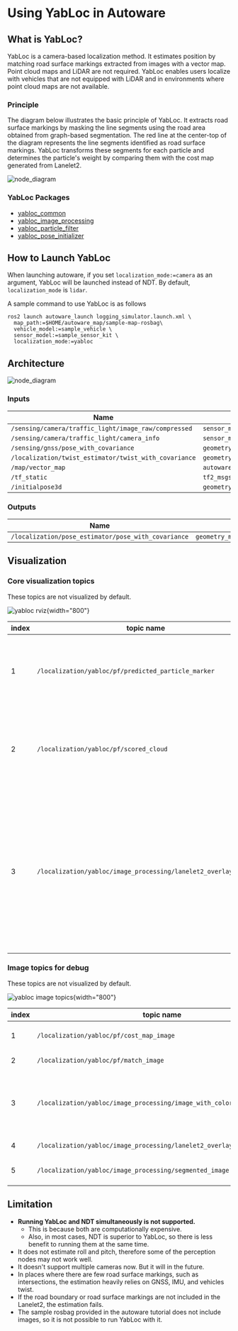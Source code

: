 # Using YabLoc in Autoware

## What is YabLoc?

YabLoc is a camera-based localization method.
It estimates position by matching road surface markings extracted from images with a vector map.
Point cloud maps and LiDAR are not required.
YabLoc enables users localize with vehicles that are not equipped with LiDAR and in environments where point cloud maps are not available.

### Principle

The diagram below illustrates the basic principle of YabLoc. It extracts road surface markings by masking the line segments using the road area obtained from graph-based segmentation. The red line at the center-top of the diagram represents the line segments identified as road surface markings. YabLoc transforms these segments for each particle and determines the particle's weight by comparing them with the cost map generated from Lanelet2.

![node_diagram](images/yabloc-integration-guide/yabloc_principle.png)

### YabLoc Packages

- [yabloc_common](https://github.com/autowarefoundation/autoware.universe/tree/main/localization/yabloc/yabloc_common/README.md)
- [yabloc_image_processing](https://github.com/autowarefoundation/autoware.universe/tree/main/localization/yabloc/yabloc_image_processing/README.md)
- [yabloc_particle_filter](https://github.com/autowarefoundation/autoware.universe/tree/main/localization/yabloc/yabloc_particle_filter/README.md)
- [yabloc_pose_initializer](https://github.com/autowarefoundation/autoware.universe/tree/main/localization/yabloc/yabloc_pose_initializer/README.md)

## How to Launch YabLoc

When launching autoware, if you set `localization_mode:=camera` as an argument, YabLoc will be launched instead of NDT.
By default, `localization_mode` is `lidar`.

A sample command to use YabLoc is as follows

```shell
ros2 launch autoware_launch logging_simulator.launch.xml \
  map_path:=$HOME/autoware_map/sample-map-rosbag\
  vehicle_model:=sample_vehicle \
  sensor_model:=sample_sensor_kit \
  localization_mode:=yabloc
```

## Architecture

![node_diagram](images/yabloc-integration-guide/yabloc_architecture.drawio.svg)

### Inputs

| Name                                                  | Type                                           |
| ----------------------------------------------------- | ---------------------------------------------- |
| `/sensing/camera/traffic_light/image_raw/compressed`  | `sensor_msgs/msg/CompressedImage`              |
| `/sensing/camera/traffic_light/camera_info`           | `sensor_msgs/msg/CameraInfo`                   |
| `/sensing/gnss/pose_with_covariance`                  | `geometry_msgs/msg/PoseWithCovarianceStamped`  |
| `/localization/twist_estimator/twist_with_covariance` | `geometry_msgs/msg/TwistWithCovarianceStamped` |
| `/map/vector_map`                                     | `autoware_auto_mapping_msgs/msg/HADMapBin`     |
| `/tf_static`                                          | `tf2_msgs/msg/TFMessage`                       |
| `/initialpose3d`                                      | `geometry_msgs/msg/PoseWithCovarianceStamped`  |

### Outputs

| Name                                                | Type                                          |
| --------------------------------------------------- | --------------------------------------------- |
| `/localization/pose_estimator/pose_with_covariance` | `geometry_msgs/msg/PoseWithCovarianceStamped` |

## Visualization

### Core visualization topics

These topics are not visualized by default.

![yabloc rviz](images/yabloc-integration-guide/yabloc_rviz_description.png){width="800"}

| index | topic name                                                     | description                                                                                                                                                            |
| ----- | -------------------------------------------------------------- | ---------------------------------------------------------------------------------------------------------------------------------------------------------------------- |
| 1     | `/localization/yabloc/pf/predicted_particle_marker`            | particle distribution of particle filter. Red particles are probable candidate.                                                                                        |
| 2     | `/localization/yabloc/pf/scored_cloud`                         | 3D projected line segments. the color indicates how well they match the map.                                                                                           |
| 3     | `/localization/yabloc/image_processing/lanelet2_overlay_image` | overlay of lanelet2 (yellow lines) onto image based on estimated pose. If they match well with the actual road markings, it means that the localization performs well. |

### Image topics for debug

These topics are not visualized by default.

![yabloc image topics](images/yabloc-integration-guide/yabloc_image_description.png){width="800"}

| index | topic name                                                              | description                                                                   |
| ----- | ----------------------------------------------------------------------- | ----------------------------------------------------------------------------- |
| 1     | `/localization/yabloc/pf/cost_map_image`                                | cost map made from lanelet2                                                   |
| 2     | `/localization/yabloc/pf/match_image`                                   | projected line segments                                                       |
| 3     | `/localization/yabloc/image_processing/image_with_colored_line_segment` | classified line segments. green line segments are used in particle correction |
| 4     | `/localization/yabloc/image_processing/lanelet2_overlay_image`          | overlay of lanelet2                                                           |
| 5     | `/localization/yabloc/image_processing/segmented_image`                 | graph based segmentation result                                               |

## Limitation

- **Running YabLoc and NDT simultaneously is not supported.**
  - This is because both are computationally expensive.
  - Also, in most cases, NDT is superior to YabLoc, so there is less benefit to running them at the same time.
- It does not estimate roll and pitch, therefore some of the perception nodes may not work well.
- It doesn't support multiple cameras now. But it will in the future.
- In places where there are few road surface markings, such as intersections, the estimation heavily relies on GNSS, IMU, and vehicles twist.
- If the road boundary or road surface markings are not included in the Lanelet2, the estimation fails.
- The sample rosbag provided in the autoware tutorial does not include images, so it is not possible to run YabLoc with it.

